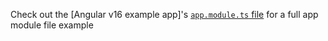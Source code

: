 Check out the [Angular v16 example app]'s [`app.module.ts` file](https://github.com/davidlj95/ngx/blob/main/projects/ngx-meta/e2e/a16/src/app/app.module.ts) for a full app module file example
